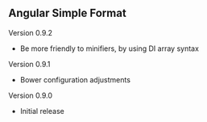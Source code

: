 Angular Simple Format
-------------------

Version 0.9.2

* Be more friendly to minifiers, by using DI array syntax

Version 0.9.1

* Bower configuration adjustments

Version 0.9.0

* Initial release
